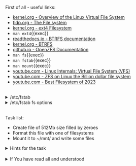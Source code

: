 First of all - useful links:

- [kernel.org - Overview of the Linux Virtual File System](https://www.kernel.org/doc/html/next/filesystems/vfs.html)
- [tldp.org - The File system](https://tldp.org/LDP/tlk/fs/filesystem.html)
- [kernel.org - ext4 Filesystem](https://www.kernel.org/doc/html/v4.19/filesystems/ext4/index.html)
- `man ext4`{{exec}}
- [readthedocs.io - BTRFS documentation](https://btrfs.readthedocs.io/en/latest/)
- [kernel.org - BTRFS](https://docs.kernel.org/filesystems/btrfs.html)
- [github.io - OpenZFS Documentation](https://openzfs.org/wiki/Documentation)
- `man fs`{{exec}}
- `man fstab`{{exec}}
- `man mount`{{exec}}
- [youtube.com - Linux Internals: Virtual File System (VFS)](https://www.youtube.com/watch?v=J4qWNNISdJk)
- [youtube.com - ZFS on Linux the Billion dollar file system](https://www.youtube.com/watch?v=n0Uskl9fcKI)
- [youtube.com - Best Filesystem of 2023](https://www.youtube.com/watch?v=O9QZVzq-rX4)
<br>
<details><summary>/etc/fstab</summary>
<pre>
  /etc/fstab - static information about the filesystems
  &lt;device-spec&gt; &lt;mount-point&gt; &lt;fs-type&gt; &lt;options&gt; &lt;dump&gt; &lt;pass&gt;
  <strong>device-spec</strong> – The device name, label, UUID, or other means of specifying the partition or data source this entry refers to.
  <strong>mount-point</strong> – Where the contents of the device may be accessed after mounting; for swap partitions or files, this is set to none.
  <strong>fs-type</strong> – The type of file system to be mounted.
  <strong>options</strong> – Options describing various other aspects of the file system.
  <strong>dump</strong> – A number indicating whether and how often the file system should be backed up by the dump program; a zero indicates the file system will never be automatically backed up.
  <strong>pass</strong> – A number indicating the order in which the fsck program will check the devices for errors at boot time
</pre>
</details>
<details><summary>/etc/fstab fs options</summary>
<pre>
  <strong>auto / noauto</strong> - device will be mounted automatically at bootup or when the mount -a command is issued.
  <strong>dev / nodev</strong> - controls behavior of the interpretation of block special devices on the filesystem.
  <strong>exec / noexec</strong> - lets binaries that are on the partition be executed, whereas noexec is the opposite.
  <strong>rw / ro</strong> - mount the filesystem in either read write or read only mode.
  <strong>sync / async</strong> - how the input and output to the filesystem should be done.
  <strong>suid / nosuid</strong> - controls the behavior of the operation of suid, and sgid bits.
  <strong>user / users / nouser</strong> - permits any user to mount the filesystem.
  <strong>defaults</strong> - use default settings. For ext3 file systems is equivalent to rw,suid,dev,exec,auto,nouser,async.
  <strong>owner (Linux-specific)</strong> - permit the owner of device to mount.
  <strong>atime / noatime / relatime / strictatime (Linux-specific)</strong> - The Unix stat structure records when files are last accessed (atime), modified (mtime), and changed (ctime).
</pre>
</details>
<br>

Task list:
- Create file of 512Mb size filled by zeroes
- Format this file with one of filesystems
- Mount it to ~/mnt/ and write some files

<details><summary>Hints for the task</summary>
<pre>
<strong>Task 1 - 2:</strong>
  $ dd if=/dev/zero of=myffs bs=1M count=512
  $ losetup -fP myffs
  $ mkfs.ext4 $(losetup --find --show myffs)
<br>
<strong>Task 2:</strong>
  $ mkdir ~/mnt/
  $ mount $(losetup --find --show myffs) ~/mnt/
  $ touch ~/mnt/test
  $ umount ~/mnt/
</pre>
</details>
<br>
<details><summary>If You have read all and understood</summary>
<pre>
`touch IReadAllAndUndnderstood`{{exec}}
</pre>
